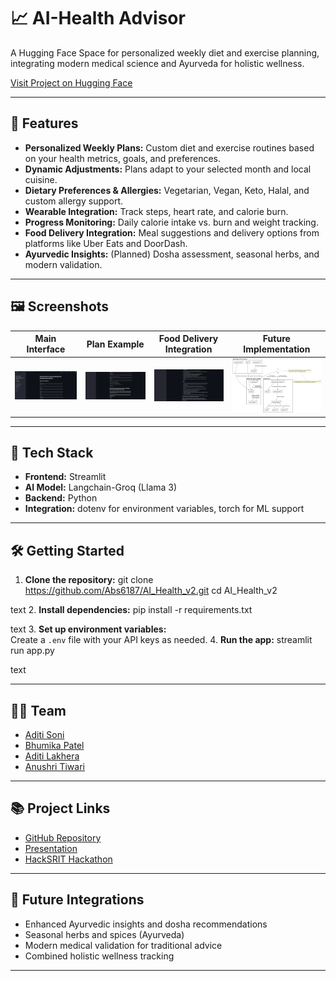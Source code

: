 # 📈 AI-Health Advisor

A Hugging Face Space for personalized weekly diet and exercise planning, integrating modern medical science and Ayurveda for holistic wellness.

[Visit Project on Hugging Face](https://huggingface.co/spaces/Abs6187/AI_Health_v2)

---

## 🚀 Features

- **Personalized Weekly Plans:** Custom diet and exercise routines based on your health metrics, goals, and preferences.
- **Dynamic Adjustments:** Plans adapt to your selected month and local cuisine.
- **Dietary Preferences & Allergies:** Vegetarian, Vegan, Keto, Halal, and custom allergy support.
- **Wearable Integration:** Track steps, heart rate, and calorie burn.
- **Progress Monitoring:** Daily calorie intake vs. burn and weight tracking.
- **Food Delivery Integration:** Meal suggestions and delivery options from platforms like Uber Eats and DoorDash.
- **Ayurvedic Insights:** (Planned) Dosha assessment, seasonal herbs, and modern validation.

---

## 🖼️ Screenshots

| Main Interface | Plan Example | Food Delivery Integration | Future Implementation |
|:--------------:|:------------:|:------------------------:|:--------------------:|
| ![Main UI](project_screenshot1.png) | ![Plan Example](project_screenshot2.png) | ![Food Delivery](project_screenshot3.png) | ![Future](Future_Implementation.png) |

---

## 🧩 Tech Stack

- **Frontend:** Streamlit
- **AI Model:** Langchain-Groq (Llama 3)
- **Backend:** Python
- **Integration:** dotenv for environment variables, torch for ML support

---

## 🛠️ Getting Started

1. **Clone the repository:**
git clone https://github.com/Abs6187/AI_Health_v2.git
cd AI_Health_v2

text
2. **Install dependencies:**
pip install -r requirements.txt

text
3. **Set up environment variables:**  
Create a `.env` file with your API keys as needed.
4. **Run the app:**
streamlit run app.py

text

---

## 👩‍💻 Team

- [Aditi Soni](https://www.linkedin.com/in/aditi-soni-259813285/)
- [Bhumika Patel](https://www.linkedin.com/in/bhumika-patel-ml/)
- [Aditi Lakhera](https://www.linkedin.com/in/aditi-lakhera-b628802bb/)
- [Anushri Tiwari](https://www.linkedin.com/in/anushri-tiwari-916494300/)

---

## 📚 Project Links

- [GitHub Repository](https://github.com/Abs6187/AI_Health_v2)
- [Presentation](https://github.com/Abs6187/AI_Health_v2/blob/main/HackGirl_PPT_HackSRIT.pptx)
- [HackSRIT Hackathon](https://unstop.com/hackathons/hacksrit-shri-ram-group-of-institutions-jabalpur-1471613)

---

## 🌿 Future Integrations

- Enhanced Ayurvedic insights and dosha recommendations
- Seasonal herbs and spices (Ayurveda)
- Modern medical validation for traditional advice
- Combined holistic wellness tracking

---
